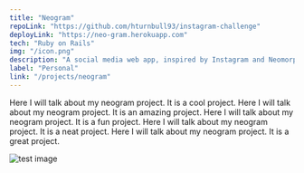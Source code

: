 ```yaml
---
title: "Neogram"
repoLink: "https://github.com/hturnbull93/instagram-challenge"
deployLink: "https://neo-gram.herokuapp.com"
tech: "Ruby on Rails"
img: "/icon.png"
description: "A social media web app, inspired by Instagram and Neomorphism"
label: "Personal"
link: "/projects/neogram"
---
```


Here I will talk about my neogram project. It is a cool project.
Here I will talk about my neogram project. It is an amazing project.
Here I will talk about my neogram project. It is a fun project.
Here I will talk about my neogram project. It is a neat project.
Here I will talk about my neogram project. It is a great project.

![test image](/icon.png)